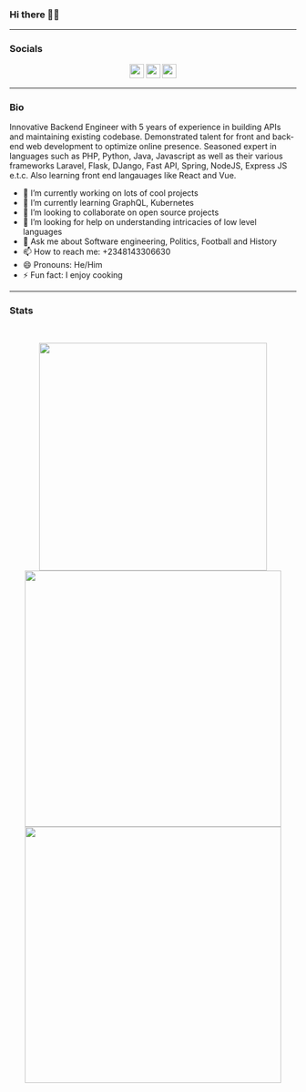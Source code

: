 ### Hi there 👋🏾

<hr>

### Socials
<p align="center">
<a href="https://twitter.com/#"><img src="https://img.shields.io/badge/twitter-%231DA1F2.svg?&style=for-the-badge&logo=twitter&logoColor=white" height=25></a> 
<a href="https://www.linkedin.com/in/christopher-uzochukwu"><img src="https://img.shields.io/badge/linkedin-%230077B5.svg?&style=for-the-badge&logo=linkedin&logoColor=white" height=25></a>
<a href="mailto:c.uzor@yahoo.com"><img src="https://img.shields.io/badge/gmail-%EA4335.svg?&style=for-the-badge&logo=gmail&logoColor=white" height=25></a>
</p>
<hr>

### Bio
<p>
  Innovative Backend Engineer with 5 years of experience in building APIs and maintaining existing codebase. Demonstrated talent for front and back-end web development to optimize online presence. Seasoned expert in languages such as PHP, Python, Java, Javascript as well as their various frameworks Laravel, Flask, DJango, Fast API, Spring, NodeJS, Express JS e.t.c.
  Also learning front end langauages like React and Vue.
</p>


- 🔭 I’m currently working on lots of cool projects
- 🌱 I’m currently learning GraphQL, Kubernetes
- 👯 I’m looking to collaborate on open source projects
- 🤔 I’m looking for help on understanding intricacies of low level languages
- 💬 Ask me about Software engineering, Politics, Football and History
- 📫 How to reach me: +2348143306630
- 😄 Pronouns: He/Him
- ⚡ Fun fact: I enjoy cooking

<hr>


### Stats
<br>
<p align="center">
<img src="https://github-readme-stats.vercel.app/api/top-langs/?username=chrisuzor&theme=cobalt" alt="" width="400">
<br>
<img src="https://github-readme-stats.vercel.app/api?username=chrisuzor&show_icons=true&theme=cobalt" alt="" width="450"/>
<img src="https://github-readme-streak-stats.herokuapp.com/?user=chrisuzor&background=193549&currStreakLabel=E583D8&sideLabels=E583D8&currStreakNum=75EEB2&sideNums=75EEB2&dates=75EEB2" alt="" width="450">
<br>
</p>
